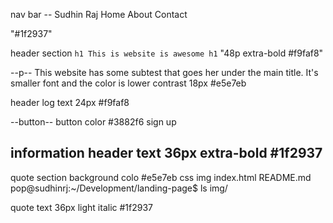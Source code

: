 nav bar
-- Sudhin Raj   Home About Contact

"#1f2937"


header section
`h1 This is website is awesome h1`
"48p extra-bold #f9faf8"



--p--
This website has some subtest that goes her under the main title. It's smaller font and the color is lower
contrast
18px #e5e7eb

header log text
24px #f9faf8


--button-- button color #3882f6
sign up

information header text
36px extra-bold #1f2937
--


quote section background colo #e5e7eb
css  img  index.html  README.md
pop@sudhinrj:~/Development/landing-page$ ls img/

quote text
36px light italic #1f2937
